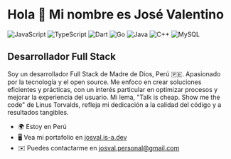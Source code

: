 # Hola 👋 Mi nombre es José Valentino

![JavaScript](https://img.shields.io/badge/javascript-%23323330.svg?style=for-the-badge&logo=javascript&logoColor=%23F7DF1E) ![TypeScript](https://img.shields.io/badge/typescript-%23007ACC.svg?style=for-the-badge&logo=typescript&logoColor=white) ![Dart](https://img.shields.io/badge/dart-%230175C2.svg?style=for-the-badge&logo=dart&logoColor=white) ![Go](https://img.shields.io/badge/go-%2300ADD8.svg?style=for-the-badge&logo=go&logoColor=white) ![Java](https://img.shields.io/badge/java-%23ED8B00.svg?style=for-the-badge&logo=openjdk&logoColor=white) ![C++](https://img.shields.io/badge/c++-%2300599C.svg?style=for-the-badge&logo=c%2B%2B&logoColor=white) ![MySQL](https://img.shields.io/badge/mysql-4479A1.svg?style=for-the-badge&logo=mysql&logoColor=white)

## Desarrollador Full Stack

Soy un desarrollador Full Stack de Madre de Dios, Perú 🇵🇪. Apasionado por la tecnología y el open source. Me enfoco en crear soluciones eficientes y prácticas, con un interés particular en optimizar procesos y mejorar la experiencia del usuario. Mi lema, "Talk is cheap. Show me the code" de Linus Torvalds, refleja mi dedicación a la calidad del código y a resultados tangibles.

-  🌍 Estoy en Perú
-  🖥️ Vea mi portafolio en [josval.is-a.dev](http://josval.is-a.dev/)
-  ✉️ Puedes contactarme en [josval.personal@gmail.com](mailto:josval.personal@gmail.com)
    <br /><br />
